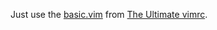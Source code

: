 Just use the [basic.vim](https://github.com/amix/vimrc/blob/master/vimrcs/basic.vim) from [The Ultimate vimrc](https://github.com/amix/vimrc).
